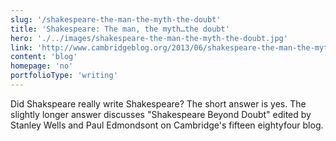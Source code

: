```yaml
---
slug: '/shakespeare-the-man-the-myth-the-doubt'
title: 'Shakespeare: The man, the myth…the doubt'
hero: './../images/shakespeare-the-man-the-myth-the-doubt.jpg'
link: 'http://www.cambridgeblog.org/2013/06/shakespeare-the-man-the-myth-the-doubt/'
content: 'blog'
homepage: 'no'
portfolioType: 'writing'
---
```


Did Shakspeare really write Shakespeare? The short answer is yes. The slightly longer answer discusses "Shakespeare Beyond Doubt" edited by Stanley Wells and Paul Edmondsont on Cambridge's fifteen eightyfour blog.
